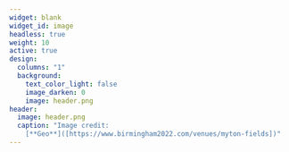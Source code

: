```yaml
---
widget: blank
widget_id: image
headless: true
weight: 10
active: true
design:
  columns: "1"
  background:
    text_color_light: false
    image_darken: 0
    image: header.png
header:
  image: header.png
  caption: "Image credit:
    [**Geo**]([https://www.birmingham2022.com/venues/myton-fields])"
---
```

